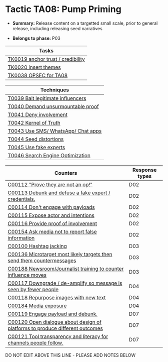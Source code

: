# Tactic TA08: Pump Priming

* **Summary:** Release content on a targetted small scale, prior to general release, including releasing seed narratives

* **Belongs to phase:** P03



| Tasks |
| ----- |
| [TK0019 anchor trust / credibility](../generated_pages/tasks/TK0019.md) |
| [TK0020 insert themes](../generated_pages/tasks/TK0020.md) |
| [TK0038 OPSEC for TA08](../generated_pages/tasks/TK0038.md) |



| Techniques |
| ---------- |
| [T0039 Bait legitimate influencers](../generated_pages/techniques/T0039.md) |
| [T0040 Demand unsurmountable proof](../generated_pages/techniques/T0040.md) |
| [T0041 Deny involvement](../generated_pages/techniques/T0041.md) |
| [T0042 Kernel of Truth](../generated_pages/techniques/T0042.md) |
| [T0043 Use SMS/ WhatsApp/ Chat apps](../generated_pages/techniques/T0043.md) |
| [T0044 Seed distortions](../generated_pages/techniques/T0044.md) |
| [T0045 Use fake experts](../generated_pages/techniques/T0045.md) |
| [T0046 Search Engine Optimization](../generated_pages/techniques/T0046.md) |



| Counters | Response types |
| -------- | -------------- |
| [C00112 "Prove they are not an op!"](../generated_pages/counters/C00112.md) | D02 |
| [C00113 Debunk and defuse a fake expert / credentials.](../generated_pages/counters/C00113.md) | D02 |
| [C00114 Don't engage with payloads](../generated_pages/counters/C00114.md) | D02 |
| [C00115 Expose actor and intentions](../generated_pages/counters/C00115.md) | D02 |
| [C00116 Provide proof of involvement](../generated_pages/counters/C00116.md) | D02 |
| [C00154 Ask media not to report false information](../generated_pages/counters/C00154.md) | D02 |
| [C00100 Hashtag jacking](../generated_pages/counters/C00100.md) | D03 |
| [C00136 Microtarget most likely targets then send them countermessages](../generated_pages/counters/C00136.md) | D03 |
| [C00188 Newsroom/Journalist training to counter influence moves](../generated_pages/counters/C00188.md) | D03 |
| [C00117 Downgrade / de-amplify so message is seen by fewer people](../generated_pages/counters/C00117.md) | D04 |
| [C00118 Repurpose images with new text](../generated_pages/counters/C00118.md) | D04 |
| [C00184 Media exposure](../generated_pages/counters/C00184.md) | D04 |
| [C00119 Engage payload and debunk.](../generated_pages/counters/C00119.md) | D07 |
| [C00120 Open dialogue about design of platforms to produce different outcomes](../generated_pages/counters/C00120.md) | D07 |
| [C00121 Tool transparency and literacy for channels people follow. ](../generated_pages/counters/C00121.md) | D07 |


DO NOT EDIT ABOVE THIS LINE - PLEASE ADD NOTES BELOW